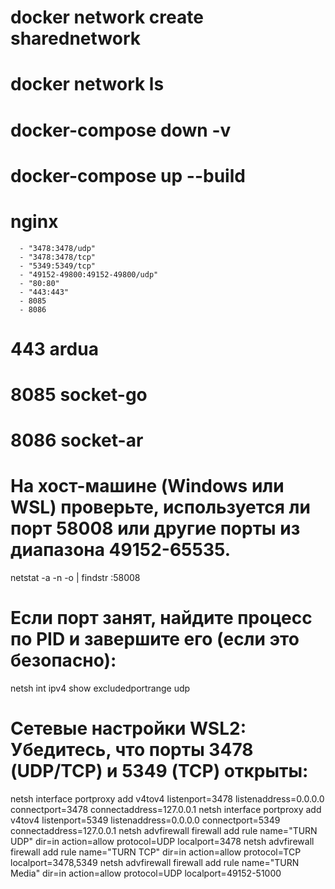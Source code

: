 # docker network create sharednetwork
# docker network ls
# docker-compose down -v
# docker-compose up --build

# nginx
      - "3478:3478/udp"
      - "3478:3478/tcp"
      - "5349:5349/tcp"
      - "49152-49800:49152-49800/udp"
      - "80:80"
      - "443:443"
      - 8085
      - 8086

# 443 ardua 

# 8085 socket-go

# 8086 socket-ar 

# На хост-машине (Windows или WSL) проверьте, используется ли порт 58008 или другие порты из диапазона 49152-65535.
netstat -a -n -o | findstr :58008
# Если порт занят, найдите процесс по PID и завершите его (если это безопасно):
netsh int ipv4 show excludedportrange udp


# Сетевые настройки WSL2: Убедитесь, что порты 3478 (UDP/TCP) и 5349 (TCP) открыты:
netsh interface portproxy add v4tov4 listenport=3478 listenaddress=0.0.0.0 connectport=3478 connectaddress=127.0.0.1
netsh interface portproxy add v4tov4 listenport=5349 listenaddress=0.0.0.0 connectport=5349 connectaddress=127.0.0.1
netsh advfirewall firewall add rule name="TURN UDP" dir=in action=allow protocol=UDP localport=3478
netsh advfirewall firewall add rule name="TURN TCP" dir=in action=allow protocol=TCP localport=3478,5349
netsh advfirewall firewall add rule name="TURN Media" dir=in action=allow protocol=UDP localport=49152-51000